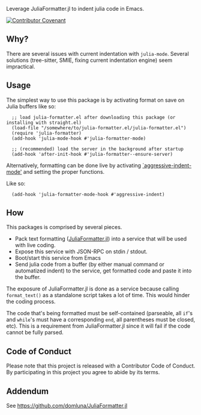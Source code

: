 Leverage JuliaFormatter.jl to indent julia code in Emacs.

[![Contributor Covenant](https://img.shields.io/badge/Contributor%20Covenant-v2.0%20adopted-ff69b4.svg)](code_of_conduct.md)


## Why?

There are several issues with current indentation with `julia-mode`. Several solutions (tree-sitter, SMIE, fixing current indentation engine) seem impractical.

## Usage

The simplest way to use this package is by activating format on save on Julia buffers like so:

```elisp
  ;; load julia-formatter.el after downloading this package (or installing with straight.el)
  (load-file "/somewhere/to/julia-formatter.el/julia-formatter.el")
  (require 'julia-formatter)
  (add-hook 'julia-mode-hook #'julia-formatter-mode)

  ;; (recommended) load the server in the background after startup
  (add-hook 'after-init-hook #'julia-formatter--ensure-server)
```

Alternatively, formatting can be done live by activating [`aggressive-indent-mode'](https://github.com/Malabarba/aggressive-indent-mode/)
and setting the proper functions.

Like so:
```elisp
  (add-hook 'julia-formatter-mode-hook #'aggressive-indent)
```

## How

This packages is comprised by several pieces.
- Pack text formatting ([JuliaFormatter.jl](https://github.com/domluna/JuliaFormatter.jl)) into a service that will be used with live coding.
- Expose this service with JSON-RPC on stdin / stdout.
- Boot/start this service from Emacs
- Send julia code from a buffer (by either manual command or automatized indent) to the service, get formatted code and paste it into the buffer.

The exposure of JuliaFormatter.jl is done as a service because calling `format_text()` as a standalone script takes a lot of time. This would hinder the coding process.

The code that's being formatted must be self-contained (parseable, all `if`'s and `while`'s must have a corresponding `end`, all parentheses must be closed, etc).  This is a requirement from JuliaFormatter.jl since it will fail if the code cannot be fully parsed.


## Code of Conduct

Please note that this project is released with a Contributor Code of Conduct. By participating in this project you agree to abide by its terms.

## Addendum

See https://github.com/domluna/JuliaFormatter.jl
